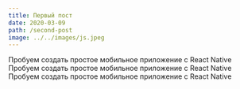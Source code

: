 ```yaml
---
title: Первый пост
date: 2020-03-09
path: /second-post
image: ../../images/js.jpeg
---
```

Пробуем создать простое мобильное приложение с React Native
Пробуем создать простое мобильное приложение с React Native
Пробуем создать простое мобильное приложение с React Native